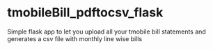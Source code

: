 # tmobileBill_pdftocsv_flask
Simple flask app to let you upload all your tmobile bill statements and generates a csv file with monthly line wise bills
